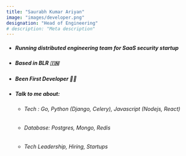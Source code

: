 ```yaml
---
title: "Saurabh Kumar Ariyan"
image: "images/developer.png"
designation: "Head of Engineering"
# description: "Meta description"
---
```


- ##### Running distributed engineering team for SaaS security startup
- ##### Based in BLR 🇮🇳 
- ##### Been First Developer 💪💪
- ##### Talk to me about: 
    - ###### Tech : Go, Python (Django, Celery), Javascript (Nodejs, React)
    - ###### Database: Postgres, Mongo, Redis
    - ###### Tech Leadership, Hiring, Startups  
